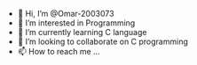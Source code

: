 - 👋 Hi, I’m @Omar-2003073
- 👀 I’m interested in Programming
- 🌱 I’m currently learning C language
- 💞️ I’m looking to collaborate on C programming
- 📫 How to reach me ...

<!---
Omar-2003073/Omar-2003073 is a ✨ special ✨ repository because its `README.md` (this file) appears on your GitHub profile.
You can click the Preview link to take a look at your changes.
--->
